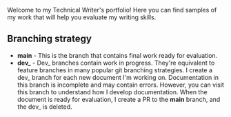 Welcome to my Technical Writer's portfolio! Here you can find samples of my work that will help you evaluate my writing skills. 

## Branching strategy
- **main** - This is the branch that contains final work ready for evaluation.
- **dev_<filename>** - Dev_<filename> branches contain work in progress. They're equivalent to feature branches in many popular git branching strategies. I create a dev_<filename> branch for each new document I'm working on. Documentation in this branch is incomplete and may contain errors. However, you can visit this branch to understand how I develop documentation. When the document is ready for evaluation, I create a PR to the **main** branch, and the dev_<filename> is deleted.
